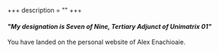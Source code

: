 +++
description = ""
+++
#### *"My designation is Seven of Nine, Tertiary Adjunct of Unimatrix 01"*


You have landed on the personal website of Alex Enachioaie.
